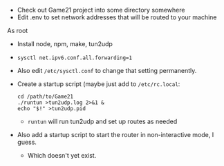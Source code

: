 - Check out Game21 project into some directory somewhere
- Edit .env to set network addresses that will be routed to your machine

As root

- Install node, npm, make, tun2udp
- ```sysctl net.ipv6.conf.all.forwarding=1```
- Also edit ```/etc/sysctl.conf``` to change that setting permanently.
- Create a startup script (maybe just add to ```/etc/rc.local```:
  ```
  cd /path/to/Game21
  ./runtun >tun2udp.log 2>&1 &
  echo "$!" >tun2udp.pid
  ```
  - ```runtun``` will run tun2udp and set up routes as needed

- Also add a startup script to start the router in non-interactive mode, I guess.
  - Which doesn't yet exist.
